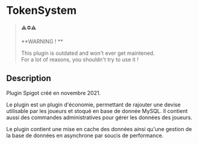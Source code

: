 # TokenSystem

> ⚠️⛔⚠️ 
> 
> **WARNING ! **
> 
> This plugin is outdated and won't ever get maintened.  
> For a lot of reasons, you shouldn't try to use it !

## Description

Plugin Spigot créé en novembre 2021. 

Le plugin est un plugin d'économie, permettant de rajouter une devise utilisable par les joueurs et stoqué en base de donnée MySQL.
Il contient aussi des commandes administratives pour gérer les données des joueurs.

Le plugin contient une mise en cache des données ainsi qu'une gestion de la base de données en asynchrone par soucis de performance.
